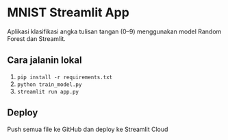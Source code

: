 # MNIST Streamlit App

Aplikasi klasifikasi angka tulisan tangan (0–9) menggunakan model Random Forest dan Streamlit.

## Cara jalanin lokal
1. `pip install -r requirements.txt`
2. `python train_model.py`
3. `streamlit run app.py`

## Deploy
Push semua file ke GitHub dan deploy ke Streamlit Cloud
